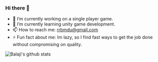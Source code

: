 ### Hi there 👋

<!--
**noobmasterbala/noobmasterbala** is a ✨ _special_ ✨ repository because its `README.md` (this file) appears on your GitHub profile.

Here are some ideas to get you started:
-->
- 🔭 I’m currently working on a single player game.
- 🌱 I’m currently learning unity game development.
- 📫 How to reach me: rrbmdu@gmail.com
- ⚡ Fun fact about me: Im lazy, so I find fast ways to get the job done without compromising on quality.

![Balaji's github stats](https://github-readme-stats.vercel.app/api?username=noobmasterbala&count_private=true&show_icons=true&include_all_commits=true&theme=tokyonight)
